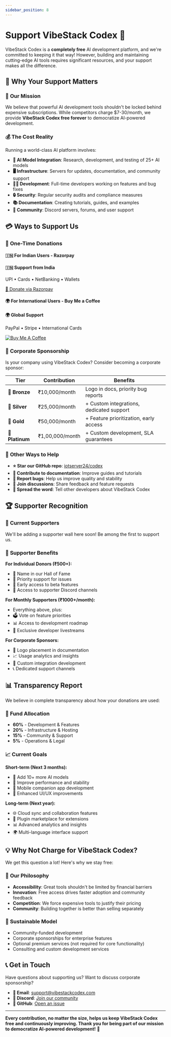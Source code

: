 ```yaml
---
sidebar_position: 8
---
```


# Support VibeStack Codex 💝

VibeStack Codex is a **completely free** AI development platform, and we're committed to keeping it that way! However, building and maintaining cutting-edge AI tools requires significant resources, and your support makes all the difference.

## 🌟 **Why Your Support Matters**

### 🎯 **Our Mission**
We believe that powerful AI development tools shouldn't be locked behind expensive subscriptions. While competitors charge $7-30/month, we provide **VibeStack Codex free forever** to democratize AI-powered development.

### 💰 **The Cost Reality**
Running a world-class AI platform involves:

- **🤖 AI Model Integration**: Research, development, and testing of 25+ AI models
- **🖥️ Infrastructure**: Servers for updates, documentation, and community support  
- **👨‍💻 Development**: Full-time developers working on features and bug fixes
- **🔒 Security**: Regular security audits and compliance measures
- **📚 Documentation**: Creating tutorials, guides, and examples
- **🤝 Community**: Discord servers, forums, and user support

## 💳 **Ways to Support Us**

### 🚀 **One-Time Donations**

#### 🇮🇳 **For Indian Users - Razorpay**

<div style={{textAlign: 'center', margin: '2rem 0', padding: '2rem', background: 'linear-gradient(135deg, #667eea 0%, #764ba2 100%)', borderRadius: '16px', color: 'white', boxShadow: '0 15px 40px rgba(102,126,234,0.3)'}}>
  <h4 style={{color: 'white', marginBottom: '1rem', fontSize: '1.5rem'}}>🇮🇳 Support from India</h4>
  <p style={{marginBottom: '1.5rem', opacity: '0.9', fontSize: '1rem'}}>
    UPI • Cards • NetBanking • Wallets
  </p>
  <a 
    href="https://razorpay.me/@megavault" 
    target="_blank" 
    rel="noopener noreferrer"
    style={{
      display: 'inline-block',
      background: 'linear-gradient(135deg, #FF6B6B 0%, #4ECDC4 100%)',
      color: 'white',
      padding: '1rem 2rem',
      borderRadius: '50px',
      textDecoration: 'none',
      fontWeight: 'bold',
      fontSize: '1.1rem',
      boxShadow: '0 8px 25px rgba(255,107,107,0.5)',
      transition: 'all 0.3s ease',
      border: 'none'
    }}
  >
    💝 Donate via Razorpay
  </a>
</div>

#### 🌍 **For International Users - Buy Me a Coffee**

<div style={{textAlign: 'center', margin: '2rem 0', padding: '2rem', background: 'linear-gradient(135deg, #FFDD00 0%, #FF6B6B 50%, #4ECDC4 100%)', borderRadius: '16px', color: '#2c3e50', boxShadow: '0 15px 40px rgba(255,221,0,0.3)'}}>
  <h4 style={{color: '#2c3e50', marginBottom: '1rem', fontSize: '1.5rem'}}>🌍 Global Support</h4>
  <p style={{marginBottom: '1.5rem', opacity: '0.8', fontSize: '1rem'}}>
    PayPal • Stripe • International Cards
  </p>
  <a href="https://www.buymeacoffee.com/r3ap3redit" target="_blank" rel="noopener noreferrer">
    <img 
      src="https://img.buymeacoffee.com/button-api/?text=donate to run application&emoji=🚀&slug=r3ap3redit&button_colour=5F7FFF&font_colour=ffffff&font_family=Cookie&outline_colour=000000&coffee_colour=FFDD00" 
      alt="Buy Me A Coffee" 
      style={{borderRadius: '8px', boxShadow: '0 4px 15px rgba(0,0,0,0.2)'}}
    />
  </a>
</div>

### 🏢 **Corporate Sponsorship**

Is your company using VibeStack Codex? Consider becoming a corporate sponsor:

| Tier | Contribution | Benefits |
|------|-------------|----------|
| **🥉 Bronze** | ₹10,000/month | Logo in docs, priority bug reports |
| **🥈 Silver** | ₹25,000/month | + Custom integrations, dedicated support |
| **🥇 Gold** | ₹50,000/month | + Feature prioritization, early access |
| **💎 Platinum** | ₹1,00,000/month | + Custom development, SLA guarantees |

### 🎁 **Other Ways to Help**

- **⭐ Star our GitHub repo**: [iotserver24/codex](https://github.com/iotserver24/codex)
- **📝 Contribute to documentation**: Improve guides and tutorials
- **🐛 Report bugs**: Help us improve quality and stability
- **💬 Join discussions**: Share feedback and feature requests
- **📢 Spread the word**: Tell other developers about VibeStack Codex

## 🏆 **Supporter Recognition**

### 🌟 **Current Supporters**

We'll be adding a supporter wall here soon! Be among the first to support us.

### 🎯 **Supporter Benefits**

**For Individual Donors (₹500+):**
- 🏅 Name in our Hall of Fame
- 🎯 Priority support for issues
- 📢 Early access to beta features
- 💬 Access to supporter Discord channels

**For Monthly Supporters (₹1000+/month):**
- Everything above, plus:
- 🗳️ Vote on feature priorities
- 📊 Access to development roadmap
- 🎥 Exclusive developer livestreams

**For Corporate Sponsors:**
- 🏢 Logo placement in documentation
- 📈 Usage analytics and insights
- 🔧 Custom integration development
- 📞 Dedicated support channels

## 📊 **Transparency Report**

We believe in complete transparency about how your donations are used:

### 🎯 **Fund Allocation**
- **60%** - Development & Features
- **20%** - Infrastructure & Hosting  
- **15%** - Community & Support
- **5%** - Operations & Legal

### 📈 **Current Goals**

**Short-term (Next 3 months):**
- 🤖 Add 10+ more AI models
- 🔧 Improve performance and stability
- 📱 Mobile companion app development
- 🎨 Enhanced UI/UX improvements

**Long-term (Next year):**
- 🌐 Cloud sync and collaboration features
- 🔌 Plugin marketplace for extensions
- 📊 Advanced analytics and insights
- 🌍 Multi-language interface support

## 💡 **Why Not Charge for VibeStack Codex?**

We get this question a lot! Here's why we stay free:

### 🎯 **Our Philosophy**
- **Accessibility**: Great tools shouldn't be limited by financial barriers
- **Innovation**: Free access drives faster adoption and community feedback
- **Competition**: We force expensive tools to justify their pricing
- **Community**: Building together is better than selling separately

### 🔄 **Sustainable Model**
- Community-funded development
- Corporate sponsorships for enterprise features
- Optional premium services (not required for core functionality)
- Consulting and custom development services

## 📞 **Get in Touch**

Have questions about supporting us? Want to discuss corporate sponsorship?

- **📧 Email**: [support@vibestackcodex.com](mailto:support@vibestackcodex.com)
- **💬 Discord**: [Join our community](https://discord.gg/vibestackcodex)
- **🐙 GitHub**: [Open an issue](https://github.com/iotserver24/codex/issues)

---

**Every contribution, no matter the size, helps us keep VibeStack Codex free and continuously improving. Thank you for being part of our mission to democratize AI-powered development!** 🚀 